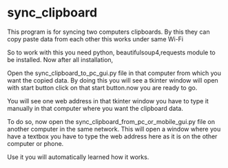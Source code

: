 # sync_clipboard
This program is for syncing two computers clipboards. By this they can copy paste data from each other this works under same Wi-Fi

So to work with this you need python, beautifulsoup4,requests module to be installed.
Now after all installation,

Open the sync_clipboard_to_pc_gui.py file in that computer from which you want the copied data.
By doing this you will see a tkinter window will open with start button click on that start button.now you are ready to go.

You will see one web address in that tkinter window you have to type it manually in that computer where you want the clipboard data.

To do so, now open the sync_clipboard_from_pc_or_mobile_gui.py file on another computer in the same network.
This will open a window where you have a textbox you have to type the web address here as it is on the other computer or phone.

Use it you will automatically learned how it works.
